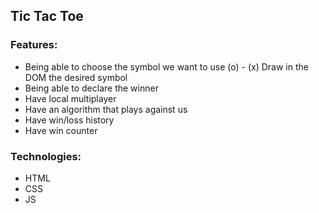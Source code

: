 ## Tic Tac Toe

### Features:
* Being able to choose the symbol we want to use (o) - (x)
Draw in the DOM the desired symbol
* Being able to declare the winner
* Have local multiplayer
* Have an algorithm that plays against us
* Have win/loss history
* Have win counter

### Technologies:
* HTML
* CSS
* JS